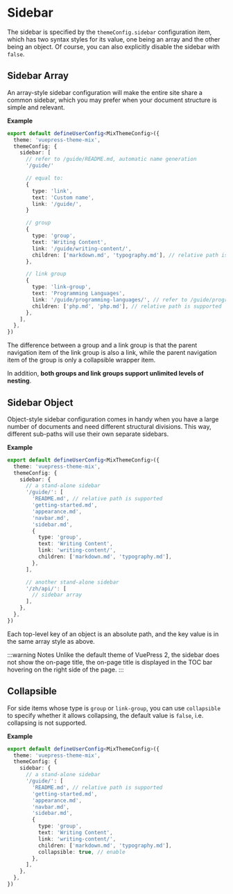 # Sidebar

The sidebar is specified by the `themeConfig.sidebar` configuration item, which has two syntax styles for its value, one being an array and the other being an object. Of course, you can also explicitly disable the sidebar with `false`.

## Sidebar Array

An array-style sidebar configuration will make the entire site share a common sidebar, which you may prefer when your document structure is simple and relevant.

**Example**

```ts
export default defineUserConfig<MixThemeConfig>({
  theme: 'vuepress-theme-mix',
  themeConfig: {
    sidebar: [
      // refer to /guide/README.md, automatic name generation
      '/guide/'

      // equal to:
      {
        type: 'link',
        text: 'Custom name',
        link: '/guide/',
      }

      // group
      {
        type: 'group',
        text: 'Writing Content',
        link: '/guide/writing-content/',
        children: ['markdown.md', 'typography.md'], // relative path is supported
      },

      // link group
      {
        type: 'link-group',
        text: 'Programming Languages',
        link: '/guide/programming-languages/', // refer to /guide/programming-languages/README.md
        children: ['php.md', 'php.md'], // relative path is supported
      },
    ],
  },
})
```

The difference between a group and a link group is that the parent navigation item of the link group is also a link, while the parent navigation item of the group is only a collapsible wrapper item.

In addition, **both groups and link groups support unlimited levels of nesting**.

## Sidebar Object

Object-style sidebar configuration comes in handy when you have a large number of documents and need different structural divisions. This way, different sub-paths will use their own separate sidebars.

**Example**

```ts
export default defineUserConfig<MixThemeConfig>({
  theme: 'vuepress-theme-mix',
  themeConfig: {
    sidebar: {
      // a stand-alone sidebar
      '/guide/': [
        'README.md', // relative path is supported
        'getting-started.md',
        'appearance.md',
        'navbar.md',
        'sidebar.md',
        {
          type: 'group',
          text: 'Writing Content',
          link: 'writing-content/',
          children: ['markdown.md', 'typography.md'],
        },
      ],

      // another stand-alone sidebar
      '/zh/api/': [
        // sidebar array
      ],
    },
  },
})
```

Each top-level key of an object is an absolute path, and the key value is in the same array style as above.

:::warning Notes
Unlike the default theme of VuePress 2, the sidebar does not show the on-page title, the on-page title is displayed in the TOC bar hovering on the right side of the page.
:::

## Collapsible

For side items whose type is `group` or `link-group`, you can use `collapsible` to specify whether it allows collapsing, the default value is `false`, i.e. collapsing is not supported.

**Example**

```ts
export default defineUserConfig<MixThemeConfig>({
  theme: 'vuepress-theme-mix',
  themeConfig: {
    sidebar: {
      // a stand-alone sidebar
      '/guide/': [
        'README.md', // relative path is supported
        'getting-started.md',
        'appearance.md',
        'navbar.md',
        'sidebar.md',
        {
          type: 'group',
          text: 'Writing Content',
          link: 'writing-content/',
          children: ['markdown.md', 'typography.md'],
          collapsible: true, // enable
        },
      ],
    },
  },
})
```
